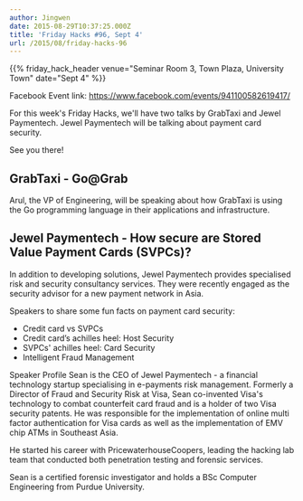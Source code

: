 ```yaml
---
author: Jingwen
date: 2015-08-29T10:37:25.000Z
title: 'Friday Hacks #96, Sept 4'
url: /2015/08/friday-hacks-96
---
```


{{% friday_hack_header venue="Seminar Room 3, Town Plaza, University Town" date="Sept 4" %}}

Facebook Event link: https://www.facebook.com/events/941100582619417/

For this week's Friday Hacks, we'll have two talks by GrabTaxi and Jewel Paymentech. Jewel Paymentech will be talking about payment card security.

See you there!

## GrabTaxi - Go@Grab

Arul, the VP of Engineering, will be speaking about how GrabTaxi is using the Go programming language in their applications and infrastructure.

## Jewel Paymentech - How secure are Stored Value Payment Cards (SVPCs)?

In addition to developing solutions, Jewel Paymentech provides specialised risk and security consultancy services. They were recently engaged as the security advisor for a new payment network in Asia.

Speakers to share some fun facts on payment card security:
- Credit card vs SVPCs
- Credit card’s achilles heel: Host Security
- SVPCs' achilles heel: Card Security
- Intelligent Fraud Management

Speaker Profile
Sean is the CEO of Jewel Paymentech - a financial technology startup specialising in e-payments risk management. Formerly a Director of Fraud and Security Risk at Visa, Sean co-invented Visa's technology to combat counterfeit card fraud and is a holder of two Visa security patents. He was responsible for the implementation of online multi factor authentication for Visa cards as well as the implementation of EMV chip ATMs in Southeast Asia.

He started his career with PricewaterhouseCoopers, leading the hacking lab team that conducted both penetration testing and forensic services.

Sean is a certified forensic investigator and holds a BSc Computer Engineering from Purdue University.
